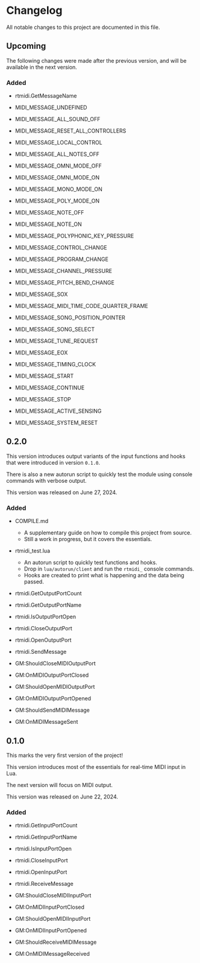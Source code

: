 # Changelog

All notable changes to this project are documented in this file.

## Upcoming

The following changes were made after the previous version, and will be available in the next version.

### Added

- rtmidi.GetMessageName

- MIDI_MESSAGE_UNDEFINED
- MIDI_MESSAGE_ALL_SOUND_OFF
- MIDI_MESSAGE_RESET_ALL_CONTROLLERS
- MIDI_MESSAGE_LOCAL_CONTROL
- MIDI_MESSAGE_ALL_NOTES_OFF
- MIDI_MESSAGE_OMNI_MODE_OFF
- MIDI_MESSAGE_OMNI_MODE_ON
- MIDI_MESSAGE_MONO_MODE_ON
- MIDI_MESSAGE_POLY_MODE_ON
- MIDI_MESSAGE_NOTE_OFF
- MIDI_MESSAGE_NOTE_ON
- MIDI_MESSAGE_POLYPHONIC_KEY_PRESSURE
- MIDI_MESSAGE_CONTROL_CHANGE
- MIDI_MESSAGE_PROGRAM_CHANGE
- MIDI_MESSAGE_CHANNEL_PRESSURE
- MIDI_MESSAGE_PITCH_BEND_CHANGE
- MIDI_MESSAGE_SOX
- MIDI_MESSAGE_MIDI_TIME_CODE_QUARTER_FRAME
- MIDI_MESSAGE_SONG_POSITION_POINTER
- MIDI_MESSAGE_SONG_SELECT
- MIDI_MESSAGE_TUNE_REQUEST
- MIDI_MESSAGE_EOX
- MIDI_MESSAGE_TIMING_CLOCK
- MIDI_MESSAGE_START
- MIDI_MESSAGE_CONTINUE
- MIDI_MESSAGE_STOP
- MIDI_MESSAGE_ACTIVE_SENSING
- MIDI_MESSAGE_SYSTEM_RESET

## 0.2.0

This version introduces output variants of the input functions and hooks that
were introduced in version `0.1.0`.

There is also a new autorun script to quickly test the module using console
commands with verbose output.

This version was released on June 27, 2024.

### Added

- COMPILE.md
  - A supplementary guide on how to compile this project from source.
  - Still a work in progress, but it covers the essentials.

- rtmidi_test.lua
  - An autorun script to quickly test functions and hooks.
  - Drop in `lua/autorun/client` and run the `rtmidi_` console commands.
  - Hooks are created to print what is happening and the data being passed.

- rtmidi.GetOutputPortCount
- rtmidi.GetOutputPortName
- rtmidi.IsOutputPortOpen
- rtmidi.CloseOutputPort
- rtmidi.OpenOutputPort
- rtmidi.SendMessage

- GM:ShouldCloseMIDIOutputPort
- GM:OnMIDIOutputPortClosed
- GM:ShouldOpenMIDIOutputPort
- GM:OnMIDIOutputPortOpened
- GM:ShouldSendMIDIMessage
- GM:OnMIDIMessageSent

## 0.1.0

This marks the very first version of the project!

This version introduces most of the essentials for real-time MIDI input in Lua.

The next version will focus on MIDI output.

This version was released on June 22, 2024.

### Added

- rtmidi.GetInputPortCount
- rtmidi.GetInputPortName
- rtmidi.IsInputPortOpen
- rtmidi.CloseInputPort
- rtmidi.OpenInputPort
- rtmidi.ReceiveMessage

- GM:ShouldCloseMIDIInputPort
- GM:OnMIDIInputPortClosed
- GM:ShouldOpenMIDIInputPort
- GM:OnMIDIInputPortOpened
- GM:ShouldReceiveMIDIMessage
- GM:OnMIDIMessageReceived
